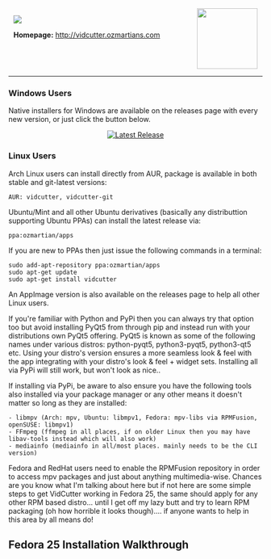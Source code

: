 <div style="width:100%; height:120px; position:relative;">
    <div style="float:left; position:absolute; left:10px;">
        <p><img src="https://travis-ci.org/ozmartian/vidcutter.svg?branch=master" /></p>
        <p><b>Homepage:</b> <a href="http://vidcutter.ozmartians.com" target="_blank">http://vidcutter.ozmartians.com</a></p>
    </div>
    <div style="float:right; right:10px; position:absolute;">
        <img src="https://raw.githubusercontent.com/ozmartian/vidcutter/master/data/icons/vidcutter.png" width="120" height="120" />
    </div>
</div>

<hr noshade size="1" />

### Windows Users

Native installers for Windows are available on the releases page with every new version, or just click the button below. 

<p style="text-align:center;"><a href="https://github.com/ozmartian/vidcutter/releases/latest"><img alt="Latest Release" src="http://tvlinker.ozmartians.com/images/button-latest-release.png" style="max-width:100%;"></a></p>

### Linux Users

Arch Linux users can install directly from AUR, package is available in both stable and git-latest versions:

    AUR: vidcutter, vidcutter-git

Ubuntu/Mint and all other Ubuntu derivatives (basically any distributtion supporting Ubuntu PPAs) can install the latest release via:

    ppa:ozmartian/apps

If you are new to PPAs then just issue the following commands in a terminal:

    sudo add-apt-repository ppa:ozmartian/apps
    sudo apt-get update
    sudo apt-get install vidcutter
    
An AppImage version is also available on the releases page to help all other Linux users.

If you're familiar with Python and PyPi then you can always try that option too but avoid installing PyQt5 from through pip and instead run with your distributions own PyQt5 offering. PyQt5 is known as some of the following names under various distros: python-pyqt5, python3-pyqt5, python3-qt5 etc. Using your distro's version ensures a more seamless look & feel with the app integrating with your distro's look & feel + widget sets. Installing all via PyPi will still work, but won't look as nice..

If installing via PyPi, be aware to also ensure you have the following tools also installed via your package manager or any other means it doesn't matter so long as they are installed:

    - libmpv (Arch: mpv, Ubuntu: libmpv1, Fedora: mpv-libs via RPMFusion, openSUSE: libmpv1)
    - FFmpeg (ffmpeg in all places, if on older Linux then you may have libav-tools instead which will also work)
    - mediainfo (mediainfo in all/most places. mainly needs to be the CLI version)

Fedora and RedHat users need to enable the RPMFusion repository in order to access mpv packages and just about anything multimedia-wise. Chances are you know what I'm talking about here but if not here are some simple steps to get VidCutter working in Fedora 25, the same should apply for any other RPM based distro... until I get off my lazy butt and try to learn RPM packaging (oh how horrible it looks though).... if anyone wants to help in this area by all means do!

## Fedora 25 Installation Walkthrough

 

